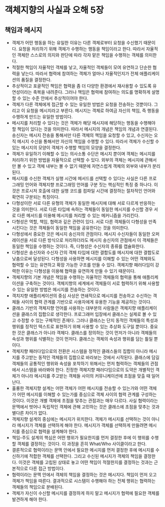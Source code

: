 # 객체지향의 사실과 오해 5장
## 책임과 메시지
- 객체가 어떤 행동을 하는 유일한 이유는 다른 객체로부터 요청을 수신했기 때문이다. 요청을 처리하기 위해 객체가 수행하는 행동을 책임이라고 한다. 따라서 자율적인 객체란 스스로의 의지와 판단에 따라 각자 맡은 책임을 수행하는 객체를 의미한다.
- 적절한 책임이 자율적인 객체를 낳고, 자율적인 객체들이 모여 유연하고 단순한 협력을 낳는다. 따라서 협력에 참여하는 객체가 얼마나 자율적인지가 전체 애플리케이션의 품질을 결정한다.
- 추상적이고 포괄적인 책임은 협력을 좀 더 다양한 환경에서 재사용할 수 있도록 유연성이라는 축복을 내려준다. 그러나 책임은 협력에 참여하는 의도를 명확하게 설명할 수 있는 수준 안에서 추상적이어야 한다.
- 객체가 다른 객체에게 접근할 수 있는 유일한 방법은 요청을 전송하는 것뿐이다. 그리고 이 요청을 메시지라고 부른다. 메시지는 객체로 하여금 자신의 책임, 즉 행동을 수행하게 만드는 유일한 방법이다.
- 메시지를 처리할 수 있다는 것은 객체가 해당 메시지에 해당하는 행동을 수행해야 할 책임이 있다는 것을 의미한다. 따라서 메시지의 개념은 책임의 개념과 연결된다. 송신자는 메시지 전송을 통해서만 다른 객체의 책임을 요청할 수 있고, 수신자는 오직 메시지 수신을 통해서만 자신의 책임을 수행할 수 있다. 따라서 객체가 수신할 수 있는 메시지의 모양이 객체가 수행할 책임의 모양을 결정한다.
- 객체가 유일하기 이해할 수 있는 의사소통 수단은 메시지 뿐이며 객체는 메시지를 처리하기 위한 방법을 자율적으로 선택할 수 있다. 외부의 객체는 메시지에 관해서만 볼 수 있고 객체 내부는 볼 수 없기 때문에 자연스럽게 객체의 외부와 내부가 분리된다.
- 메시지를 수신한 객체가 실행 시간에 메서드를 선택할 수 있다는 사실은 다른 프로그래밍 언어와 객체지향 프로그래밍 언어를 구분 짓는 핵심적인 특징 중 하나다. 이것은 프로시저 호출에 대한 실행 코드를 컴파일 시간에 결정하는 절차적인 언어와 확연히 구분되는 특징이다.
- 다형성이란 서로 다른 유형의 객체가 동일한 메시지에 대해 서로 다르게 반응하는 것을 의미한다. 서로 다른 타입에 속하는 객체들이 동일한 메시지를 수신할 경우 서로 다른 메서드를 이용해 메시지를 처리할 수 있는 메커니즘을 가리킨다.
- 다형성은 역할, 책임, 협력과 깊은 관련이 있다. 서로 다른 객체들이 다형성을 만족시킨다는 것은 객체들이 동일한 책임을 공유한다는 것을 의미한다.
- 다형성에서 중요한 것은 메시지 송신자의 관점이다. 메시지 수신자들이 동일한 오퍼레이션을 서로 다른 방식으로 처리하더라도 메시지 송신자의 관점에서 이 객체들은 동일한 책임을 수행하는 것이다. 즉, 다형성은 수신자의 종류를 캡슐화한다.
- 다형성은 송신자와 수신자 간의 객체 타입에 대한 결합도를 메시지에 대한 결합도로 낮춤으로써 달성된다. 다형성을 사용하면 메시지를 이해할 수 있는 어떤 객체와도 협력할 수 있는 유연하고 확장 가능한 구조를 만들 수 있다. 객체지향 패러다임이 강력한 이유는 다형성을 이용해 협력을 유연하게 만들 수 있기 때문이다.
- 객체지향의 기본 개념은 책임을 수행하는 자율적인 객체들의 협력을 통해 애플리케이션을 구축하는 것이다. 객체지향의 세계에서 객체들이 서로 협력하기 위해 사용할 수 있는 유일한 방법은 메시지를 전송하는 것이다.
- 객치지향 애플리케이션의 중심 사상은 연쇄적으로 메시지를 전송하고 수신하는 객체들 사이의 협력 관계를 기반으로 사용자에게 유용한 기능을 제공하는 것이다.
- 클래스 기반의 객체지향 언어를 사용하는 대부분의 사람들은 객체지향 애플리케이션을 클래스의 집합으로 생각한다. 프로그래머 입장에서 클래스는 실제로 볼 수 있고 수정할 수 있는 구체적인 존재다. 그러나 클래스는 단지 동적인 객체들의 특성과 행위를 정적인 텍스트로 표현하기 위해 사용할 수 있는 추상화 도구일 뿐이다. 중요한 것은 클래스가 아니라 객체다. 클래스를 정의하는 것이 먼저가 아니라 객체들의 속성과 행위를 식별하는 것이 먼저다. 클래스는 객체의 속성과 행위를 담는 틀일 뿐이다.
- 객체지향 패러다임으로의 전환은 시스템을 정적인 클래스들의 집합이 아니라 메시지를 주고받는 동적인 객체들의 집합으로 바라보는 것에서 시작된다. 클래스에 담길 객체들의 공통적인 행위와 속성을 포착하기 위해서는 먼저 협력하는 객체들의 관점에서 시스템을 바라봐야 한다. 진정한 객체지향 패러다임으로의 도약은 개별적인 객체가 아니라 메시지를 주고받는 객체들 사이의 커뮤니케이션에 초점을 맞출 때 일어난다.
- 훌륭한 객체지향 설계는 어떤 객체가 어떤 메시지를 전송할 수 있는가와 어떤 객체가 어떤 메시지를 이해할 수 있는가를 중심으로 객체 사이의 협력 관계를 구성하는 것이다. 이것은 개별 객체에 초점을 맞추는 관점과는 매우 다르다. 사실 협력이라는 문맥에서 벗어나 독립적인 객체에 관해 고민하는 것은 클래스에 초점을 맞추는 것과 별다른 차이가 없다.
- 객체지향 설계의 중심에는 메시지가 위치한다. 객체가 메시지를 선택하는 것이 아니라 메시지가 객체를 선택하게 해야 한다. 메시지가 객체를 선택하게 만들려면 메시지를 중심으로 협력을 설계해야 한다.
- 책임-주도 설계의 핵심은 어떤 행위가 필요한지를 먼저 결정한 후에 이 행위를 수행할 객체를 결정하는 것이다. 이 과정을 흔히 What/Who 사이클이라고 한다.
- 결론적으로 협력이라는 문맥 안에서 필요한 메시지를 먼저 결정한 후에 메시지를 수신하기에 적합한 객체를 선택한다. 그리고 수신된 메시지가 객체의 책임을 결정한다. 이것은 객체를 고립된 상태로 놓고 어떤 책임이 적절한지를 결정하는 것과는 근본적으로 다른 접근 방법이다.
- 협력이라는 문맥 안에서 객체의 책임을 결정하는 것은 메시지다. 책임이 먼저 오고 객체가 책임을 따른다. 결과적으로 시스템이 수행해야 하는 전체 행위는 협력하는 객체들의 책임으로 분배된다.
- 객체가 자신이 수신할 메시지를 결정하게 하지 말고 메시지가 협력에 필요한 객체를 발견하게 해야 한다.
